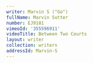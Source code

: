 ```yaml
---
writer: Marvin S ("Go")
fullName: Marvin Sutter
number: EJ9181
vimeoId: '355596911'
videoTitle: Between Two Courts
layout: writer
collection: writers
addressId: Marvin-S
---
```

